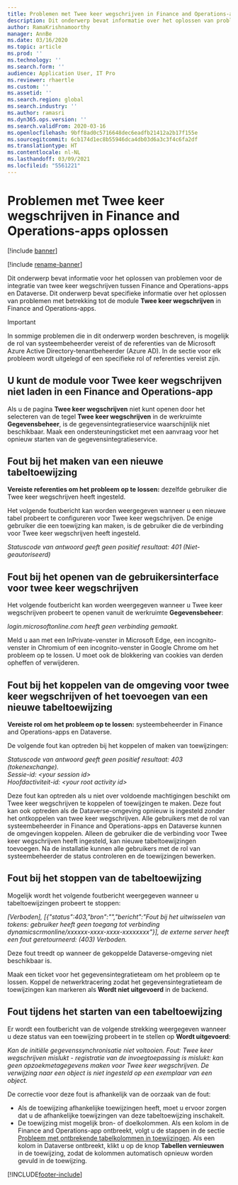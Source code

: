 ```yaml
---
title: Problemen met Twee keer wegschrijven in Finance and Operations-apps oplossen
description: Dit onderwerp bevat informatie over het oplossen van problemen met betrekking tot de module Twee keer wegschrijven in Finance and Operations-apps.
author: RamaKrishnamoorthy
manager: AnnBe
ms.date: 03/16/2020
ms.topic: article
ms.prod: ''
ms.technology: ''
ms.search.form: ''
audience: Application User, IT Pro
ms.reviewer: rhaertle
ms.custom: ''
ms.assetid: ''
ms.search.region: global
ms.search.industry: ''
ms.author: ramasri
ms.dyn365.ops.version: ''
ms.search.validFrom: 2020-03-16
ms.openlocfilehash: 9bff8ad0c5716648dec6eadfb21412a2b17f155e
ms.sourcegitcommit: 6cb174d1ec8b55946dca4db03d6a3c3f4c6fa2df
ms.translationtype: HT
ms.contentlocale: nl-NL
ms.lasthandoff: 03/09/2021
ms.locfileid: "5561221"
---
```

# <a name="troubleshoot-dual-write-issues-in-finance-and-operations-apps"></a>Problemen met Twee keer wegschrijven in Finance and Operations-apps oplossen

[!include [banner](../../includes/banner.md)]

[!include [rename-banner](~/includes/cc-data-platform-banner.md)]

Dit onderwerp bevat informatie voor het oplossen van problemen voor de integratie van twee keer wegschrijven tussen Finance and Operations-apps en Dataverse. Dit onderwerp bevat specifieke informatie over het oplossen van problemen met betrekking tot de module **Twee keer wegschrijven** in Finance and Operations-apps.

> [!IMPORTANT]
> In sommige problemen die in dit onderwerp worden beschreven, is mogelijk de rol van systeembeheerder vereist of de referenties van de Microsoft Azure Active Directory-tenantbeheerder (Azure AD). In de sectie voor elk probleem wordt uitgelegd of een specifieke rol of referenties vereist zijn.

## <a name="you-cant-load-the-dual-write-module-in-a-finance-and-operations-app"></a>U kunt de module voor Twee keer wegschrijven niet laden in een Finance and Operations-app

Als u de pagina **Twee keer wegschrijven** niet kunt openen door het selecteren van de tegel **Twee keer wegschrijven** in de werkruimte **Gegevensbeheer**, is de gegevensintegratieservice waarschijnlijk niet beschikbaar. Maak een ondersteuningsticket met een aanvraag voor het opnieuw starten van de gegevensintegratieservice.

## <a name="error-when-you-try-to-create-a-new-table-map"></a>Fout bij het maken van een nieuwe tabeltoewijzing

**Vereiste referenties om het probleem op te lossen:** dezelfde gebruiker die Twee keer wegschrijven heeft ingesteld.

Het volgende foutbericht kan worden weergegeven wanneer u een nieuwe tabel probeert te configureren voor Twee keer wegschrijven. De enige gebruiker die een toewijzing kan maken, is de gebruiker die de verbinding voor Twee keer wegschrijven heeft ingesteld.

*Statuscode van antwoord geeft geen positief resultaat: 401 (Niet-geautoriseerd)*


## <a name="error-when-you-open-the-dual-write-user-interface"></a>Fout bij het openen van de gebruikersinterface voor twee keer wegschrijven

Het volgende foutbericht kan worden weergegeven wanneer u Twee keer wegschrijven probeert te openen vanuit de werkruimte **Gegevensbeheer**:

*login.microsoftonline.com heeft geen verbinding gemaakt.*

Meld u aan met een InPrivate-venster in Microsoft Edge, een incognito-venster in Chromium of een incognito-venster in Google Chrome om het probleem op te lossen. U moet ook de blokkering van cookies van derden opheffen of verwijderen.

## <a name="error-when-you-link-the-environment-for-dual-write-or-add-a-new-table-mapping"></a>Fout bij het koppelen van de omgeving voor twee keer wegschrijven of het toevoegen van een nieuwe tabeltoewijzing

**Vereiste rol om het probleem op te lossen:** systeembeheerder in Finance and Operations-apps en Dataverse.

De volgende fout kan optreden bij het koppelen of maken van toewijzingen:

*Statuscode van antwoord geeft geen positief resultaat: 403 (tokenexchange).<br> Sessie-id: \<your session id\><br> Hoofdactiviteit-id: \<your root activity id\>*

Deze fout kan optreden als u niet over voldoende machtigingen beschikt om Twee keer wegschrijven te koppelen of toewijzingen te maken. Deze fout kan ook optreden als de Dataverse-omgeving opnieuw is ingesteld zonder het ontkoppelen van twee keer wegschrijven. Alle gebruikers met de rol van systeembeheerder in Finance and Operations-apps en Dataverse kunnen de omgevingen koppelen. Alleen de gebruiker die de verbinding voor Twee keer wegschrijven heeft ingesteld, kan nieuwe tabeltoewijzingen toevoegen. Na de installatie kunnen alle gebruikers met de rol van systeembeheerder de status controleren en de toewijzingen bewerken.

## <a name="error-when-you-stop-the-table-mapping"></a>Fout bij het stoppen van de tabeltoewijzing

Mogelijk wordt het volgende foutbericht weergegeven wanneer u tabeltoewijzingen probeert te stoppen:

*\[Verboden\], \[{"status":403,"bron":"","bericht":"Fout bij het uitwisselen van tokens: gebruiker heeft geen toegang tot verbinding dynamicscrmonline/xxxxxx-xxxx-xxxx-xxxxxxxx"}\], de externe server heeft een fout geretourneerd: (403) Verboden.*

Deze fout treedt op wanneer de gekoppelde Dataverse-omgeving niet beschikbaar is.

Maak een ticket voor het gegevensintegratieteam om het probleem op te lossen. Koppel de netwerktracering zodat het gegevensintegratieteam de toewijzingen kan markeren als **Wordt niet uitgevoerd** in de backend.

## <a name="error-while-trying-to-start-a-table-mapping"></a>Fout tijdens het starten van een tabeltoewijzing

Er wordt een foutbericht van de volgende strekking weergegeven wanneer u deze status van een toewijzing probeert in te stellen op **Wordt uitgevoerd**:

*Kan de initiële gegevenssynchronisatie niet voltooien. Fout: Twee keer wegschrijven mislukt - registratie van de invoegtoepassing is mislukt: kan geen opzoekmetagegevens maken voor Twee keer wegschrijven. De verwijzing naar een object is niet ingesteld op een exemplaar van een object.*

De correctie voor deze fout is afhankelijk van de oorzaak van de fout:

+ Als de toewijzing afhankelijke toewijzingen heeft, moet u ervoor zorgen dat u de afhankelijke toewijzingen van deze tabeltoewijzing inschakelt.
+ De toewijzing mist mogelijk bron- of doelkolommen. Als een kolom in de Finance and Operations-app ontbreekt, volgt u de stappen in de sectie [Probleem met ontbrekende tabelkolommen in toewijzingen](dual-write-troubleshooting-finops-upgrades.md#missing-table-columns-issue-on-maps). Als een kolom in Dataverse ontbreekt, klikt u op de knop **Tabellen vernieuwen** in de toewijzing, zodat de kolommen automatisch opnieuw worden gevuld in de toewijzing.


[!INCLUDE[footer-include](../../../../includes/footer-banner.md)]